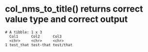 # col_nms_to_title() returns correct value type and correct output

    # A tibble: 1 x 3
      Col1      Col2      Col3     
      <chr>     <chr>     <chr>    
    1 test_that test-that test/that

